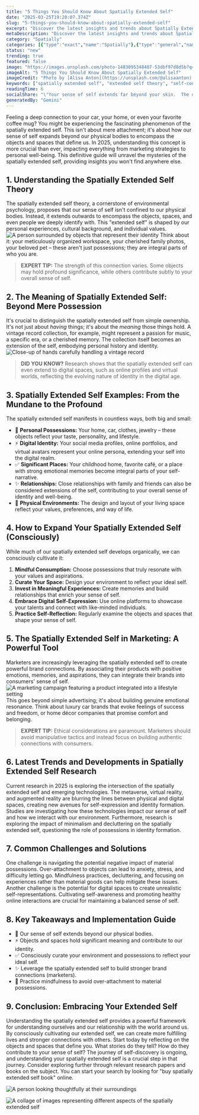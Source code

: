 ```yaml
---
title: "5 Things You Should Know About Spatially Extended Self"
date: "2025-03-25T19:20:07.374Z"
slug: "5-things-you-should-know-about-spatially-extended-self"
excerpt: "Discover the latest insights and trends about Spatially Extended Self. This comprehensive guide covers everything you need to know about Spatially Extended Self in 2025."
metaDescription: "Discover the latest insights and trends about Spatially Extended Self. This comprehensive guide covers everything you need to know about Spatially Extended..."
category: "Spatially"
categories: [{"type":"exact","name":"Spatially"},{"type":"general","name":"Psychology"},{"type":"medium","name":"Cognitive Science"},{"type":"specific","name":"Embodied Cognition"},{"type":"niche","name":"Virtual Reality"}]
status: "new"
trending: true
featured: false
image: "https://images.unsplash.com/photo-1483095348487-53dbf97d8d5b?q=85&w=1200&fit=max&fm=webp&auto=compress"
imageAlt: "5 Things You Should Know About Spatially Extended Self"
imageCredit: "Photo by [Alisa Anton](https://unsplash.com/@alisaanton) on Unsplash"
keywords: ["spatially extended self", "extended self theory", "self-concept spatial extension", "meaning of spatially extended self", "spatially extended self psychology", "buy spatially extended self book", "spatially extended self examples", "how to expand your spatially extended self", "spatially extended self in marketing", "spatially extended self research papers"]
readingTime: 6
socialShare: "\"Your sense of self extends far beyond your skin.  The objects, spaces, and even digital identities you curate are integral parts of who you are – consciously shape your extended self!\""
generatedBy: "Gemini"
---
```




Feeling a deep connection to your car, your home, or even your favorite coffee mug?  You might be experiencing the fascinating phenomenon of the spatially extended self.  This isn't about mere attachment; it's about how our sense of self expands beyond our physical bodies to encompass the objects and spaces that define us. In 2025, understanding this concept is more crucial than ever, impacting everything from marketing strategies to personal well-being. This definitive guide will unravel the mysteries of the spatially extended self, providing insights you won't find anywhere else.

## 1.  Understanding the Spatially Extended Self Theory

The spatially extended self theory, a cornerstone of environmental psychology, proposes that our sense of self isn't confined to our physical bodies. Instead, it extends outwards to encompass the objects, spaces, and even people we deeply identify with.  This "extended self" is shaped by our personal experiences, cultural background, and individual values. ![A person surrounded by objects that represent their identity](https://images.unsplash.com/photo-1506126613408-eca07ce68773?q=85&w=1200&fit=max&fm=webp&auto=compress)  Think about it: your meticulously organized workspace, your cherished family photos, your beloved pet – these aren't just possessions; they are integral parts of who you are.

> **EXPERT TIP:**  The strength of this connection varies. Some objects may hold profound significance, while others contribute subtly to your overall sense of self.

## 2.  The Meaning of Spatially Extended Self: Beyond Mere Possession

It's crucial to distinguish the spatially extended self from simple ownership.  It's not just about *having* things; it's about the *meaning* those things hold.  A vintage record collection, for example, might represent a passion for music, a specific era, or a cherished memory.  The collection itself becomes an extension of the self, embodying personal history and identity.  ![Close-up of hands carefully handling a vintage record](https://images.unsplash.com/photo-1502139214982-d0ad755818d8?q=85&w=1200&fit=max&fm=webp&auto=compress)

> **DID YOU KNOW?** Research shows that the spatially extended self can even extend to digital spaces, such as online profiles and virtual worlds, reflecting the evolving nature of identity in the digital age.

## 3. Spatially Extended Self Examples: From the Mundane to the Profound

The spatially extended self manifests in countless ways, both big and small:

* 🔑 **Personal Possessions:**  Your home, car, clothes, jewelry – these objects reflect your taste, personality, and lifestyle.
* ⚡ **Digital Identity:** Your social media profiles, online portfolios, and virtual avatars represent your online persona, extending your self into the digital realm.
* ✅ **Significant Places:** Your childhood home, favorite café, or a place with strong emotional memories become integral parts of your self-narrative.
* ✨ **Relationships:**  Close relationships with family and friends can also be considered extensions of the self, contributing to your overall sense of identity and well-being.
* 🏡 **Physical Environments:**  The design and layout of your living space reflect your values, preferences, and way of life.

## 4.  How to Expand Your Spatially Extended Self (Consciously)

While much of our spatially extended self develops organically, we can consciously cultivate it:

1. **Mindful Consumption:** Choose possessions that truly resonate with your values and aspirations.
2. **Curate Your Space:**  Design your environment to reflect your ideal self.
3. **Invest in Meaningful Experiences:**  Create memories and build relationships that enrich your sense of self.
4. **Embrace Digital Self-Expression:**  Use online platforms to showcase your talents and connect with like-minded individuals.
5. **Practice Self-Reflection:** Regularly examine the objects and spaces that shape your sense of self.

## 5.  The Spatially Extended Self in Marketing: A Powerful Tool

Marketers are increasingly leveraging the spatially extended self to create powerful brand connections.  By associating their products with positive emotions, memories, and aspirations, they can integrate their brands into consumers' sense of self. ![A marketing campaign featuring a product integrated into a lifestyle setting](https://images.unsplash.com/photo-1533093818119-ac1fa47a6d59?q=85&w=1200&fit=max&fm=webp&auto=compress)  This goes beyond simple advertising; it's about building genuine emotional resonance.  Think about luxury car brands that evoke feelings of success and freedom, or home décor companies that promise comfort and belonging.

> **EXPERT TIP:**  Ethical considerations are paramount.  Marketers should avoid manipulative tactics and instead focus on building authentic connections with consumers.

## 6.  Latest Trends and Developments in Spatially Extended Self Research

Current research in 2025 is exploring the intersection of the spatially extended self and emerging technologies.  The metaverse, virtual reality, and augmented reality are blurring the lines between physical and digital spaces, creating new avenues for self-expression and identity formation.  Studies are investigating how these technologies impact our sense of self and how we interact with our environment.  Furthermore, research is exploring the impact of minimalism and decluttering on the spatially extended self, questioning the role of possessions in identity formation.

## 7.  Common Challenges and Solutions

One challenge is navigating the potential negative impact of material possessions.  Over-attachment to objects can lead to anxiety, stress, and difficulty letting go.  Mindfulness practices, decluttering, and focusing on experiences rather than material goods can help mitigate these issues.  Another challenge is the potential for digital spaces to create unrealistic self-representations.  Cultivating self-awareness and promoting healthy online interactions are crucial for maintaining a balanced sense of self.

## 8.  Key Takeaways and Implementation Guide

* 🔑  Our sense of self extends beyond our physical bodies.
* ⚡  Objects and spaces hold significant meaning and contribute to our identity.
* ✅  Consciously curate your environment and possessions to reflect your ideal self.
* ✨  Leverage the spatially extended self to build stronger brand connections (marketers).
* 🏡  Practice mindfulness to avoid over-attachment to material possessions.

## 9. Conclusion: Embracing Your Extended Self

Understanding the spatially extended self provides a powerful framework for understanding ourselves and our relationship with the world around us.  By consciously cultivating our extended self, we can create more fulfilling lives and stronger connections with others.  Start today by reflecting on the objects and spaces that define you.  What stories do they tell? How do they contribute to your sense of self?  The journey of self-discovery is ongoing, and understanding your spatially extended self is a crucial step in that journey.  Consider exploring further through relevant research papers and books on the subject.  You can start your search by looking for "buy spatially extended self book" online.

![A person looking thoughtfully at their surroundings](https://images.unsplash.com/photo-1499728603263-13726abce5fd?q=85&w=1200&fit=max&fm=webp&auto=compress)

![A collage of images representing different aspects of the spatially extended self](https://images.unsplash.com/photo-1483095348487-53dbf97d8d5b?q=85&w=1200&fit=max&fm=webp&auto=compress)
